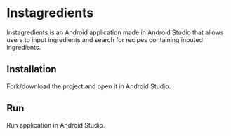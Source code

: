 # Instagredients
Instagredients is an Android application made in Android Studio that allows users to input ingredients and search for recipes containing inputed ingredients.

## Installation
Fork/download the project and open it in Android Studio.


## Run
Run application in Android Studio.
